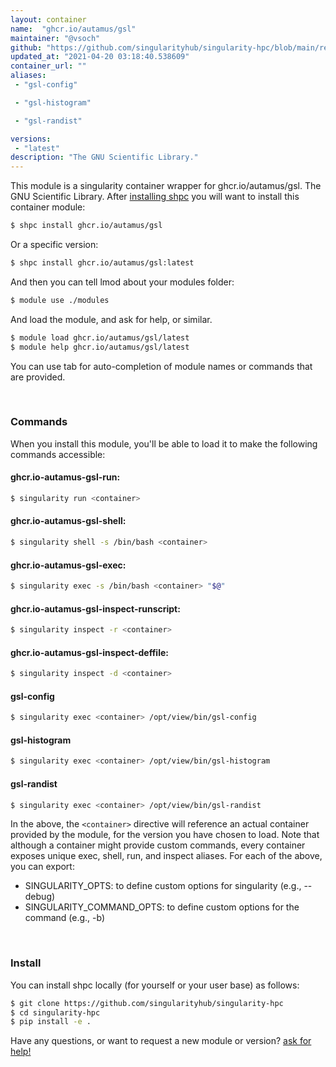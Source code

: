 ```yaml
---
layout: container
name:  "ghcr.io/autamus/gsl"
maintainer: "@vsoch"
github: "https://github.com/singularityhub/singularity-hpc/blob/main/registry/ghcr.io/autamus/gsl/container.yaml"
updated_at: "2021-04-20 03:18:40.538609"
container_url: ""
aliases:
 - "gsl-config"

 - "gsl-histogram"

 - "gsl-randist"

versions:
 - "latest"
description: "The GNU Scientific Library."
---
```


This module is a singularity container wrapper for ghcr.io/autamus/gsl.
The GNU Scientific Library.
After [installing shpc](#install) you will want to install this container module:

```bash
$ shpc install ghcr.io/autamus/gsl
```

Or a specific version:

```bash
$ shpc install ghcr.io/autamus/gsl:latest
```

And then you can tell lmod about your modules folder:

```bash
$ module use ./modules
```

And load the module, and ask for help, or similar.

```bash
$ module load ghcr.io/autamus/gsl/latest
$ module help ghcr.io/autamus/gsl/latest
```

You can use tab for auto-completion of module names or commands that are provided.

<br>

### Commands

When you install this module, you'll be able to load it to make the following commands accessible:

#### ghcr.io-autamus-gsl-run:

```bash
$ singularity run <container>
```

#### ghcr.io-autamus-gsl-shell:

```bash
$ singularity shell -s /bin/bash <container>
```

#### ghcr.io-autamus-gsl-exec:

```bash
$ singularity exec -s /bin/bash <container> "$@"
```

#### ghcr.io-autamus-gsl-inspect-runscript:

```bash
$ singularity inspect -r <container>
```

#### ghcr.io-autamus-gsl-inspect-deffile:

```bash
$ singularity inspect -d <container>
```


#### gsl-config
       
```bash
$ singularity exec <container> /opt/view/bin/gsl-config
```


#### gsl-histogram
       
```bash
$ singularity exec <container> /opt/view/bin/gsl-histogram
```


#### gsl-randist
       
```bash
$ singularity exec <container> /opt/view/bin/gsl-randist
```



In the above, the `<container>` directive will reference an actual container provided
by the module, for the version you have chosen to load. Note that although a container
might provide custom commands, every container exposes unique exec, shell, run, and
inspect aliases. For each of the above, you can export:

 - SINGULARITY_OPTS: to define custom options for singularity (e.g., --debug)
 - SINGULARITY_COMMAND_OPTS: to define custom options for the command (e.g., -b)

<br>
  
### Install

You can install shpc locally (for yourself or your user base) as follows:

```bash
$ git clone https://github.com/singularityhub/singularity-hpc
$ cd singularity-hpc
$ pip install -e .
```

Have any questions, or want to request a new module or version? [ask for help!](https://github.com/singularityhub/singularity-hpc/issues)